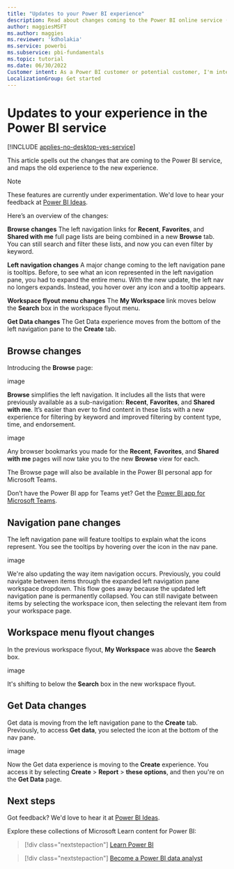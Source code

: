 ```yaml
---
title: "Updates to your Power BI experience"
description: Read about changes coming to the Power BI online service (app.powerbi.com).
author: maggiesMSFT
ms.author: maggies
ms.reviewer: 'kdholakia'
ms.service: powerbi
ms.subservice: pbi-fundamentals
ms.topic: tutorial
ms.date: 06/30/2022
Customer intent: As a Power BI customer or potential customer, I'm interested in reading about the new experience in the Power BI service.
LocalizationGroup: Get started
---
```


# Updates to your experience in the Power BI service

[!INCLUDE [applies-no-desktop-yes-service](../includes/applies-no-desktop-yes-service.md)]

This article spells out the changes that are coming to the Power BI service, and maps the old experience to the new experience.

> [!NOTE]
> These features are currently under experimentation. We'd love to hear your feedback at [Power BI Ideas](https://ideas.powerbi.com/ideas/).

Here’s an overview of the changes:

**Browse changes** The left navigation links for **Recent**, **Favorites**, and **Shared with me** full page lists are being combined in a new **Browse** tab. You can still search and filter these lists, and now you can even filter by keyword.

**Left navigation changes** A major change coming to the left navigation pane is tooltips. Before, to see what an icon represented in the left navigation pane, you had to expand the entire menu. With the new update, the left nav no longers expands. Instead, you hover over any icon and a tooltip appears.

**Workspace flyout menu changes** The **My Workspace** link moves below the **Search** box in the workspace flyout menu.

**Get Data changes** The Get Data experience moves from the bottom of the left navigation pane to the **Create** tab.

## Browse changes

Introducing the **Browse** page: 
 
image

**Browse** simplifies the left navigation. It includes all the lists that were previously available as a sub-navigation: **Recent**, **Favorites**, and **Shared with me**. It’s easier than ever to find content in these lists with a new experience for filtering by keyword and improved filtering by content type, time, and endorsement.

image

Any browser bookmarks you made for the **Recent**, **Favorites**, and **Shared with me** pages will now take you to the new **Browse** view for each.

The Browse page will also be available in the Power BI personal app for Microsoft Teams.
 
Don’t have the Power BI app for Teams yet? Get the [Power BI app for Microsoft Teams](../collaborate-share/service-microsoft-teams-app.md).

## Navigation pane changes

The left navigation pane will feature tooltips to explain what the icons represent. You see the tooltips by hovering over the icon in the nav pane. 

image

We're also updating the way item navigation occurs. Previously, you could navigate between items through the expanded left navigation pane workspace dropdown. This flow goes away because the updated left navigation pane is permanently collapsed. You can still navigate between items by selecting the workspace icon, then selecting the relevant item from your workspace page.

## Workspace menu flyout changes

In the previous workspace flyout, **My Workspace** was above the **Search** box.
 
image 

It's shifting to below the **Search** box in the new workspace flyout.
 
## Get Data changes

Get data is moving from the left navigation pane to the **Create** tab. Previously, to access **Get data**, you selected the icon at the bottom of the nav pane.

image

Now the Get data experience is moving to the **Create** experience. You access it by selecting **Create** > **Report** > **these options**, and then you're on the **Get Data** page. 

## Next steps

Got feedback? We'd love to hear it at [Power BI Ideas](https://ideas.powerbi.com/ideas/).

Explore these collections of Microsoft Learn content for Power BI:

> [!div class="nextstepaction"]
>[Learn Power BI](/learn/powerplatform/power-bi?WT.mc_id=powerbi_landingpage-docs-link)

> [!div class="nextstepaction"]
> [Become a Power BI data analyst](/users/microsoftpowerplatform-5978/collections/djwu3eywpk4nm)